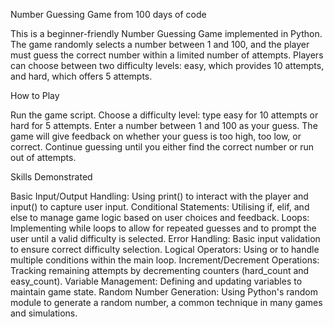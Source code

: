 Number Guessing Game from 100 days of code

This is a beginner-friendly Number Guessing Game implemented in Python. The game randomly selects a number between 1 and 100, and the player must guess the correct number within a limited number of attempts. Players can choose between two difficulty levels: easy, which provides 10 attempts, and hard, which offers 5 attempts.

How to Play

Run the game script.
Choose a difficulty level: type easy for 10 attempts or hard for 5 attempts.
Enter a number between 1 and 100 as your guess.
The game will give feedback on whether your guess is too high, too low, or correct.
Continue guessing until you either find the correct number or run out of attempts.

Skills Demonstrated

Basic Input/Output Handling: Using print() to interact with the player and input() to capture user input.
Conditional Statements: Utilising if, elif, and else to manage game logic based on user choices and feedback.
Loops: Implementing while loops to allow for repeated guesses and to prompt the user until a valid difficulty is selected.
Error Handling: Basic input validation to ensure correct difficulty selection.
Logical Operators: Using or to handle multiple conditions within the main loop.
Increment/Decrement Operations: Tracking remaining attempts by decrementing counters (hard_count and easy_count).
Variable Management: Defining and updating variables to maintain game state.
Random Number Generation: Using Python's random module to generate a random number, a common technique in many games and simulations.

